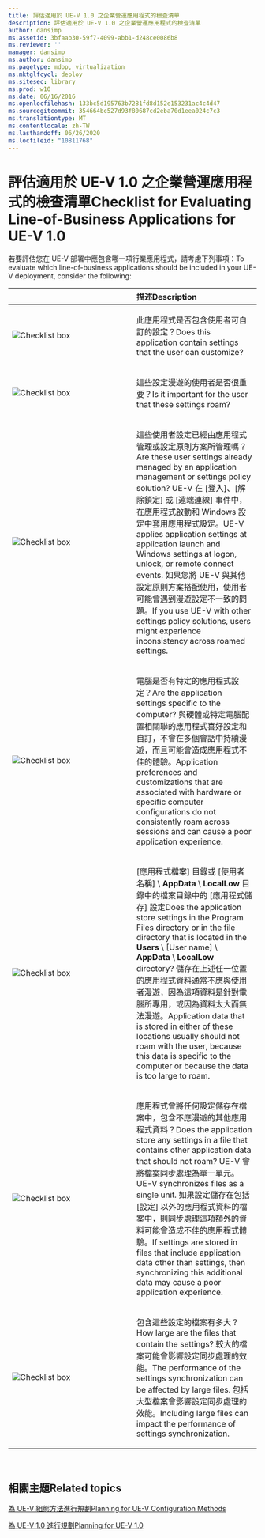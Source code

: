 ```yaml
---
title: 評估適用於 UE-V 1.0 之企業營運應用程式的檢查清單
description: 評估適用於 UE-V 1.0 之企業營運應用程式的檢查清單
author: dansimp
ms.assetid: 3bfaab30-59f7-4099-abb1-d248ce0086b8
ms.reviewer: ''
manager: dansimp
ms.author: dansimp
ms.pagetype: mdop, virtualization
ms.mktglfcycl: deploy
ms.sitesec: library
ms.prod: w10
ms.date: 06/16/2016
ms.openlocfilehash: 133bc5d195763b7281fd8d152e153231ac4c4d47
ms.sourcegitcommit: 354664bc527d93f80687cd2eba70d1eea024c7c3
ms.translationtype: MT
ms.contentlocale: zh-TW
ms.lasthandoff: 06/26/2020
ms.locfileid: "10811768"
---
```

# <span data-ttu-id="3c159-103">評估適用於 UE-V 1.0 之企業營運應用程式的檢查清單</span><span class="sxs-lookup"><span data-stu-id="3c159-103">Checklist for Evaluating Line-of-Business Applications for UE-V 1.0</span></span>


<span data-ttu-id="3c159-104">若要評估您在 UE-V 部署中應包含哪一項行業應用程式，請考慮下列事項：</span><span class="sxs-lookup"><span data-stu-id="3c159-104">To evaluate which line-of-business applications should be included in your UE-V deployment, consider the following:</span></span>

<table>
<colgroup>
<col width="50%" />
<col width="50%" />
</colgroup>
<thead>
<tr class="header">
<th align="left"></th>
<th align="left"><span data-ttu-id="3c159-105">描述</span><span class="sxs-lookup"><span data-stu-id="3c159-105">Description</span></span></th>
</tr>
</thead>
<tbody>
<tr class="odd">
<td align="left"><img src="images/checklistbox.gif" alt="Checklist box" /></td>
<td align="left"><p><span data-ttu-id="3c159-106">此應用程式是否包含使用者可自訂的設定？</span><span class="sxs-lookup"><span data-stu-id="3c159-106">Does this application contain settings that the user can customize?</span></span></p></td>
</tr>
<tr class="even">
<td align="left"><img src="images/checklistbox.gif" alt="Checklist box" /></td>
<td align="left"><p><span data-ttu-id="3c159-107">這些設定漫遊的使用者是否很重要？</span><span class="sxs-lookup"><span data-stu-id="3c159-107">Is it important for the user that these settings roam?</span></span></p></td>
</tr>
<tr class="odd">
<td align="left"><img src="images/checklistbox.gif" alt="Checklist box" /></td>
<td align="left"><p><span data-ttu-id="3c159-108">這些使用者設定已經由應用程式管理或設定原則方案所管理嗎？</span><span class="sxs-lookup"><span data-stu-id="3c159-108">Are these user settings already managed by an application management or settings policy solution?</span></span> <span data-ttu-id="3c159-109">UE-V 在 [登入]、[解除鎖定] 或 [遠端連線] 事件中，在應用程式啟動和 Windows 設定中套用應用程式設定。</span><span class="sxs-lookup"><span data-stu-id="3c159-109">UE-V applies application settings at application launch and Windows settings at logon, unlock, or remote connect events.</span></span> <span data-ttu-id="3c159-110">如果您將 UE-V 與其他設定原則方案搭配使用，使用者可能會遇到漫遊設定不一致的問題。</span><span class="sxs-lookup"><span data-stu-id="3c159-110">If you use UE-V with other settings policy solutions, users might experience inconsistency across roamed settings.</span></span></p></td>
</tr>
<tr class="even">
<td align="left"><img src="images/checklistbox.gif" alt="Checklist box" /></td>
<td align="left"><p><span data-ttu-id="3c159-111">電腦是否有特定的應用程式設定？</span><span class="sxs-lookup"><span data-stu-id="3c159-111">Are the application settings specific to the computer?</span></span> <span data-ttu-id="3c159-112">與硬體或特定電腦配置相關聯的應用程式喜好設定和自訂，不會在多個會話中持續漫遊，而且可能會造成應用程式不佳的體驗。</span><span class="sxs-lookup"><span data-stu-id="3c159-112">Application preferences and customizations that are associated with hardware or specific computer configurations do not consistently roam across sessions and can cause a poor application experience.</span></span></p></td>
</tr>
<tr class="odd">
<td align="left"><img src="images/checklistbox.gif" alt="Checklist box" /></td>
<td align="left"><p><span data-ttu-id="3c159-113">[應用程式檔案] 目錄或 [使用者 <strong> </strong> 名稱] \ <strong> AppData </strong>  \  <strong> LocalLow </strong> 目錄中的檔案目錄中的 [應用程式儲存] 設定</span><span class="sxs-lookup"><span data-stu-id="3c159-113">Does the application store settings in the Program Files directory or in the file directory that is located in the <strong>Users</strong> \ [User name] \ <strong>AppData</strong> \ <strong>LocalLow</strong> directory?</span></span> <span data-ttu-id="3c159-114">儲存在上述任一位置的應用程式資料通常不應與使用者漫遊，因為這項資料是針對電腦所專用，或因為資料太大而無法漫遊。</span><span class="sxs-lookup"><span data-stu-id="3c159-114">Application data that is stored in either of these locations usually should not roam with the user, because this data is specific to the computer or because the data is too large to roam.</span></span></p></td>
</tr>
<tr class="even">
<td align="left"><img src="images/checklistbox.gif" alt="Checklist box" /></td>
<td align="left"><p><span data-ttu-id="3c159-115">應用程式會將任何設定儲存在檔案中，包含不應漫遊的其他應用程式資料？</span><span class="sxs-lookup"><span data-stu-id="3c159-115">Does the application store any settings in a file that contains other application data that should not roam?</span></span> <span data-ttu-id="3c159-116">UE-V 會將檔案同步處理為單一單元。</span><span class="sxs-lookup"><span data-stu-id="3c159-116">UE-V synchronizes files as a single unit.</span></span> <span data-ttu-id="3c159-117">如果設定儲存在包括 [設定] 以外的應用程式資料的檔案中，則同步處理這項額外的資料可能會造成不佳的應用程式體驗。</span><span class="sxs-lookup"><span data-stu-id="3c159-117">If settings are stored in files that include application data other than settings, then synchronizing this additional data may cause a poor application experience.</span></span></p></td>
</tr>
<tr class="odd">
<td align="left"><img src="images/checklistbox.gif" alt="Checklist box" /></td>
<td align="left"><p><span data-ttu-id="3c159-118">包含這些設定的檔案有多大？</span><span class="sxs-lookup"><span data-stu-id="3c159-118">How large are the files that contain the settings?</span></span> <span data-ttu-id="3c159-119">較大的檔案可能會影響設定同步處理的效能。</span><span class="sxs-lookup"><span data-stu-id="3c159-119">The performance of the settings synchronization can be affected by large files.</span></span> <span data-ttu-id="3c159-120">包括大型檔案會影響設定同步處理的效能。</span><span class="sxs-lookup"><span data-stu-id="3c159-120">Including large files can impact the performance of settings synchronization.</span></span></p></td>
</tr>
</tbody>
</table>

 

## <span data-ttu-id="3c159-121">相關主題</span><span class="sxs-lookup"><span data-stu-id="3c159-121">Related topics</span></span>


[<span data-ttu-id="3c159-122">為 UE-V 組態方法進行規劃</span><span class="sxs-lookup"><span data-stu-id="3c159-122">Planning for UE-V Configuration Methods</span></span>](planning-for-ue-v-configuration-methods.md)

[<span data-ttu-id="3c159-123">為 UE-V 1.0 進行規劃</span><span class="sxs-lookup"><span data-stu-id="3c159-123">Planning for UE-V 1.0</span></span>](planning-for-ue-v-10.md)

 

 






